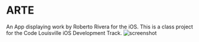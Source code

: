 # ARTE
An App displaying work by Roberto Rivera for the iOS. This is a class project for the Code Louisville iOS Development Track.
![screenshot](ARTE/screenshot.png)
